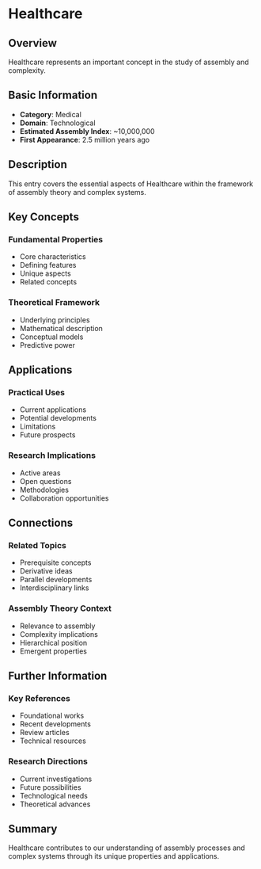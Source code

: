 # Healthcare

## Overview

Healthcare represents an important concept in the study of assembly and complexity.

## Basic Information

- **Category**: Medical
- **Domain**: Technological
- **Estimated Assembly Index**: ~10,000,000
- **First Appearance**: 2.5 million years ago

## Description

This entry covers the essential aspects of Healthcare within the framework of assembly theory and complex systems.

## Key Concepts

### Fundamental Properties
- Core characteristics
- Defining features
- Unique aspects
- Related concepts

### Theoretical Framework
- Underlying principles
- Mathematical description
- Conceptual models
- Predictive power

## Applications

### Practical Uses
- Current applications
- Potential developments
- Limitations
- Future prospects

### Research Implications
- Active areas
- Open questions
- Methodologies
- Collaboration opportunities

## Connections

### Related Topics
- Prerequisite concepts
- Derivative ideas
- Parallel developments
- Interdisciplinary links

### Assembly Theory Context
- Relevance to assembly
- Complexity implications
- Hierarchical position
- Emergent properties

## Further Information

### Key References
- Foundational works
- Recent developments
- Review articles
- Technical resources

### Research Directions
- Current investigations
- Future possibilities
- Technological needs
- Theoretical advances

## Summary

Healthcare contributes to our understanding of assembly processes and complex systems through its unique properties and applications.

